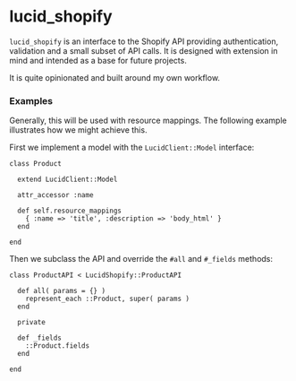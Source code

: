 lucid_shopify
=============

`lucid_shopify` is an interface to the Shopify API providing authentication,
validation and a small subset of API calls. It is designed with extension in
mind and intended as a base for future projects.

It is quite opinionated and built around my own workflow.


### Examples

Generally, this will be used with resource mappings. The following example
illustrates how we might achieve this.

First we implement a model with the `LucidClient::Model` interface:

    class Product

      extend LucidClient::Model

      attr_accessor :name

      def self.resource_mappings
        { :name => 'title', :description => 'body_html' }
      end

    end

Then we subclass the API and override the `#all` and `#_fields` methods:

    class ProductAPI < LucidShopify::ProductAPI

      def all( params = {} )
        represent_each ::Product, super( params )
      end

      private

      def _fields
        ::Product.fields
      end

    end
